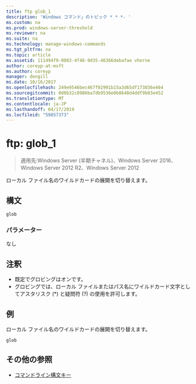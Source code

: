 ```yaml
---
title: ftp glob_1
description: 'Windows コマンド」のトピック * * *- '
ms.custom: na
ms.prod: windows-server-threshold
ms.reviewer: na
ms.suite: na
ms.technology: manage-windows-commands
ms.tgt_pltfrm: na
ms.topic: article
ms.assetid: 111494f9-0083-4f48-9d35-46366debafae vhorne
author: coreyp-at-msft
ms.author: coreyp
manager: dongill
ms.date: 10/16/2017
ms.openlocfilehash: 249e9546bec467f92991b15a3d65df173036e464
ms.sourcegitcommit: 0d0b32c8986ba7db9536e0b8648d4ddf9b03e452
ms.translationtype: MT
ms.contentlocale: ja-JP
ms.lasthandoff: 04/17/2019
ms.locfileid: "59857373"
---
```

# <a name="ftp-glob1"></a>ftp: glob_1

>適用先:Windows Server (半期チャネル)、Windows Server 2016、Windows Server 2012 R2、Windows Server 2012

ローカル ファイル名のワイルドカードの展開を切り替えます。   
## <a name="syntax"></a>構文  
```  
glob  
```  
### <a name="parameters"></a>パラメーター  
なし  
## <a name="remarks"></a>注釈  
-   既定でグロビングはオンです。  
-   グロビングでは、ローカル ファイルまたはパス名にワイルドカード文字としてアスタリスク (*) と疑問符 (?) の使用を許可します。  
## <a name="BKMK_Examples"></a>例  
ローカル ファイル名のワイルドカードの展開を切り替えます。  
```  
glob  
```  
## <a name="additional-references"></a>その他の参照  
-   [コマンドライン構文キー](command-line-syntax-key.md)  
